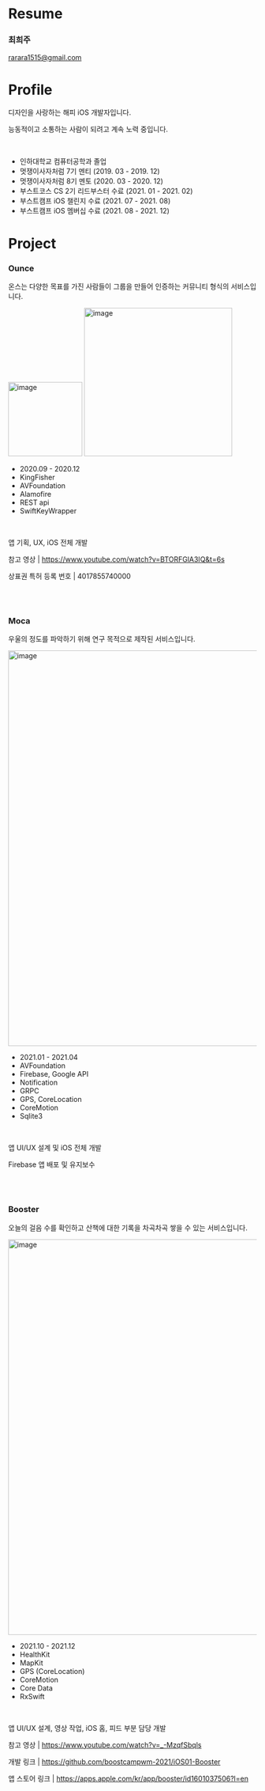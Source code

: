 # Resume

### 최희주

rarara1515@gmail.com



# Profile

디자인을 사랑하는 해피 iOS 개발자입니다.

능동적이고 소통하는 사람이 되려고 계속 노력 중입니다.

<br>

- 인하대학교 컴퓨터공학과 졸업
- 멋쟁이사자처럼 7기 멘티 (2019. 03 - 2019. 12)
- 멋쟁이사자처럼 8기 멘토 (2020. 03 - 2020. 12)
- 부스트코스 CS 2기 리드부스터 수료 (2021. 01 - 2021. 02)
- 부스트캠프 iOS 챌린지 수료 (2021. 07 - 2021. 08)
- 부스트캠프 iOS 멤버십 수료 (2021. 08 - 2021. 12)



# Project




### Ounce

온스는 다양한 목표를 가진 사람들이 그룹을 만들어 인증하는 커뮤니티 형식의 서비스입니다.



<img src="https://user-images.githubusercontent.com/42143611/147450790-8bb81f8c-d1de-405b-93a9-76ac1f278f9b.png" alt="image" width="150px"  />

<img src="https://user-images.githubusercontent.com/42143611/147451569-1c0da3e2-4b12-43b9-842f-b46c70c3c225.png" alt="image" width="300px" />

<br>

- 2020.09 - 2020.12
- KingFisher
- AVFoundation
- Alamofire
- REST api
- SwiftKeyWrapper

<br>

앱 기획, UX, iOS 전체 개발

참고 영상 | https://www.youtube.com/watch?v=BTORFGlA3IQ&t=6s

상표권 특허 등록 번호 | 4017855740000


<br>
<br>



### Moca

우울의 정도를 파악하기 위해 연구 목적으로 제작된 서비스입니다.



<img src="https://user-images.githubusercontent.com/42143611/147452288-8209f118-ffec-4dad-8f5b-20c4d85fd68f.png" alt="image" width="800px" />

<br>

- 2021.01 - 2021.04
- AVFoundation
- Firebase, Google API
- Notification
- GRPC
- GPS, CoreLocation
- CoreMotion
- Sqlite3

<br>

앱 UI/UX 설계 및 iOS 전체 개발

Firebase 앱 배포 및 유지보수

<br>
<br>



### Booster

오늘의 걸음 수를 확인하고 산책에 대한 기록을 차곡차곡 쌓을 수 있는 서비스입니다.



<img src="https://user-images.githubusercontent.com/42143611/147452465-249ba72e-12bc-4a53-9a54-c0d4e08b7276.png" alt="image" width="800px" />

<br>

- 2021.10 - 2021.12
- HealthKit
- MapKit
- GPS (CoreLocation)
- CoreMotion
- Core Data
- RxSwift

<br>

앱 UI/UX 설계, 영상 작업, iOS 홈, 피드 부분 담당 개발

참고 영상 | https://www.youtube.com/watch?v=_-MzqfSbqls

개발 링크 | https://github.com/boostcampwm-2021/iOS01-Booster

앱 스토어 링크 | https://apps.apple.com/kr/app/booster/id1601037506?l=en

